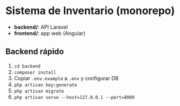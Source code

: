 # Sistema de Inventario (monorepo)

- **backend/**: API Laravel
- **frontend/**: app web (Angular)

## Backend rápido
1. `cd backend`
2. `composer install`
3. Copiar `.env.example` a `.env` y configurar DB
4. `php artisan key:generate`
5. `php artisan migrate`
6. `php artisan serve --host=127.0.0.1 --port=8000`
